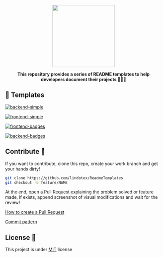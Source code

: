 [SIMPLE_FRONT__BADGE]: https://img.shields.io/badge/Simple_Frontend-000?style=for-the-badge&logo=html
[SIMPLE_BACK__BADGE]: https://img.shields.io/badge/Simple_Backend-000?style=for-the-badge&logo=code
[BADGES_FRONT__BADGE]: https://img.shields.io/badge/W/_Badges_Frontend-000?style=for-the-badge&logo=badge
[BADGES_BACK__BADGE]: https://img.shields.io/badge/W/_Badges_Backend-000?style=for-the-badge&logo=badge

<p align="center">
    <img src="./.github/logo.png" width="200px">
</p>

<p align="center">
<b>This repository provides a series of README templates to help developers document their projects 🚀👩‍💻</b>
</p>

<h2 id="templates">📝 Templates</h2>

[![backend-simple][SIMPLE_BACK__BADGE]](./WithoutBadges/back.md)

[![frontend-simple][SIMPLE_FRONT__BADGE]](./WithoutBadges/front.md)

[![frontend-badges][BADGES_FRONT__BADGE]](./WithBadges/front.md)

[![backend-badges][BADGES_BACK__BADGE]](./WithBadges/back.md)

<h2 id="contribute">Contribute 🚀</h2>

If you want to contribute, clone this repo, create your work branch and get your hands dirty!

```bash
git clone https://github.com/lindotex/ReadmeTemplates
git checkout -b feature/NAME
```

At the end, open a Pull Request explaining the problem solved or feature made, if exists, append screenshot of visual modifications and wait for the review!

[How to create a Pull Request](https://www.atlassian.com/br/git/tutorials/making-a-pull-request)

[Commit pattern](https://gist.github.com/joshbuchea/6f47e86d2510bce28f8e7f42ae84c716)

<h2 id="license">License 📃 </h2>

This project is under [MIT](./.github/LICENSE) license
